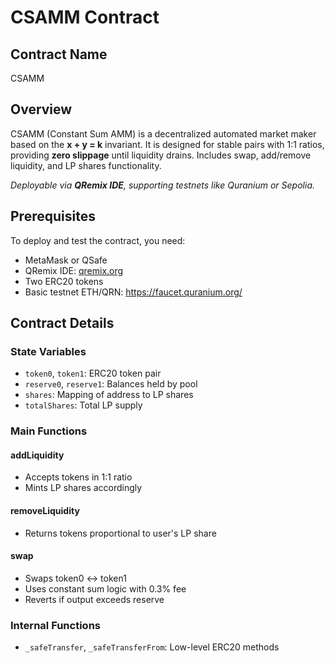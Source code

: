 # CSAMM Contract

## Contract Name
CSAMM

## Overview
CSAMM (Constant Sum AMM) is a decentralized automated market maker based on the **x + y = k** invariant. It is designed for stable pairs with 1:1 ratios, providing **zero slippage** until liquidity drains. Includes swap, add/remove liquidity, and LP shares functionality.

*Deployable via **QRemix IDE**, supporting testnets like Quranium or Sepolia.*

## Prerequisites

To deploy and test the contract, you need:
* MetaMask or QSafe
* QRemix IDE: [qremix.org](https://qremix.org)
* Two ERC20 tokens
* Basic testnet ETH/QRN: https://faucet.quranium.org/

## Contract Details

### State Variables

- `token0`, `token1`: ERC20 token pair
- `reserve0`, `reserve1`: Balances held by pool
- `shares`: Mapping of address to LP shares
- `totalShares`: Total LP supply

### Main Functions

#### addLiquidity
- Accepts tokens in 1:1 ratio
- Mints LP shares accordingly

#### removeLiquidity
- Returns tokens proportional to user's LP share

#### swap
- Swaps token0 <-> token1
- Uses constant sum logic with 0.3% fee
- Reverts if output exceeds reserve

### Internal Functions

- `_safeTransfer`, `_safeTransferFrom`: Low-level ERC20 methods
